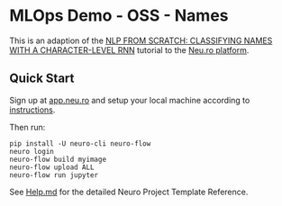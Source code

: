 # MLOps Demo - OSS - Names

This is an adaption of the [NLP FROM SCRATCH: CLASSIFYING NAMES WITH A CHARACTER-LEVEL RNN](https://pytorch.org/tutorials/intermediate/char_rnn_classification_tutorial.html) tutorial to the [Neu.ro platform](https://neu.ro).

## Quick Start

Sign up at [app.neu.ro](https://app.neu.ro) and setup your local machine according to [instructions](https://docs.neu.ro/).
 
Then run:

```shell
pip install -U neuro-cli neuro-flow
neuro login
neuro-flow build myimage
neuro-flow upload ALL
neuro-flow run jupyter
```

See [Help.md](HELP.md) for the detailed Neuro Project Template Reference.
